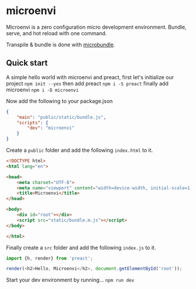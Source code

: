 # microenvi

Microenvi is a zero configuration micro development environment. Bundle, serve, and hot reload with one command.

Transpile & bundle is done with [microbundle](https://github.com/developit/microbundle).

## Quick start

A simple hello world with microenvi and preact, first let's initialize our project `npm init --yes` then add preact `npm i -S preact` finally add microenvi `npm i -D microenvi`

Now add the following to your package.json

```json
{
	"main": "public/static/bundle.js",
	"scripts": {
		"dev": "microenvi"
	}
}
```

Create a `public` folder and add the following `index.html` to it.

```html
<!DOCTYPE html>
<html lang="en">

<head>
	<meta charset="UTF-8">
	<meta name="viewport" content="width=device-width, initial-scale=1.0">
	<title>Microenvi</title>
</head>

<body>
	<div id="root"></div>
	<script src="static/bundle.m.js"></script>
</body>

</html>
```

Finally create a `src` folder and add the following `index.js` to it.

```javascript
import {h, render} from 'preact';

render(<h2>Hello, Microenvi</h2>, document.getElementById('root'));
```

Start your dev environment by running... `npm run dev`
